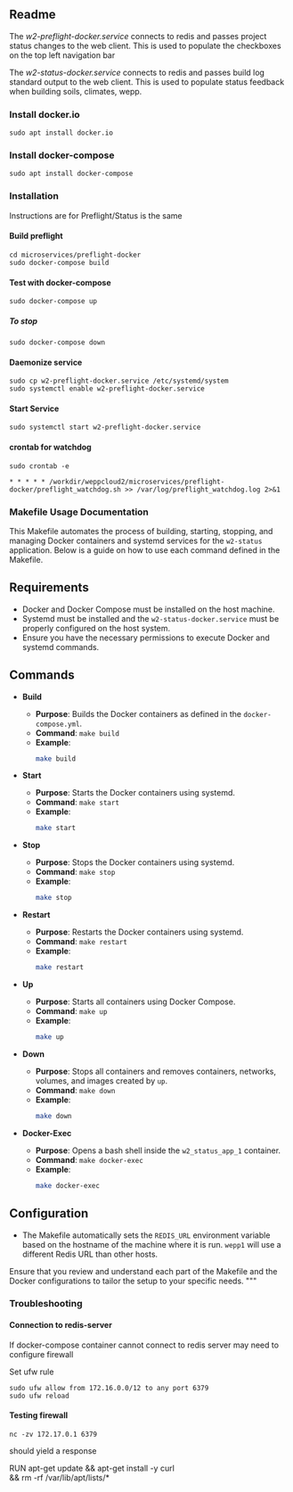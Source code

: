 ## Readme 

The *w2-preflight-docker.service* connects to redis and passes
project status changes to the web client. This is used to
populate the checkboxes on the top left navigation bar

The *w2-status-docker.service* connects to redis and passes
build log standard output to the web client. This is used to
populate status feedback when building soils, climates, wepp. 


### Install docker.io

```
sudo apt install docker.io
```

### Install docker-compose

```
sudo apt install docker-compose
```

### Installation

Instructions are for Preflight/Status is the same


#### Build preflight

```
cd microservices/preflight-docker
sudo docker-compose build
```


#### Test with docker-compose

```
sudo docker-compose up
```

##### To stop

```
sudo docker-compose down
```


#### Daemonize service

```
sudo cp w2-preflight-docker.service /etc/systemd/system
sudo systemctl enable w2-preflight-docker.service
```

#### Start Service

```
sudo systemctl start w2-preflight-docker.service
```

#### crontab for watchdog

```
sudo crontab -e
```

```
* * * * * /workdir/weppcloud2/microservices/preflight-docker/preflight_watchdog.sh >> /var/log/preflight_watchdog.log 2>&1
```


### Makefile Usage Documentation

This Makefile automates the process of building, starting, stopping, and managing Docker containers and systemd services for the `w2-status` application. Below is a guide on how to use each command defined in the Makefile.

## Requirements
- Docker and Docker Compose must be installed on the host machine.
- Systemd must be installed and the `w2-status-docker.service` must be properly configured on the host system.
- Ensure you have the necessary permissions to execute Docker and systemd commands.

## Commands

- **Build**
  - **Purpose**: Builds the Docker containers as defined in the `docker-compose.yml`.
  - **Command**: `make build`
  - **Example**:
    ```bash
    make build
    ```

- **Start**
  - **Purpose**: Starts the Docker containers using systemd.
  - **Command**: `make start`
  - **Example**:
    ```bash
    make start
    ```

- **Stop**
  - **Purpose**: Stops the Docker containers using systemd.
  - **Command**: `make stop`
  - **Example**:
    ```bash
    make stop
    ```

- **Restart**
  - **Purpose**: Restarts the Docker containers using systemd.
  - **Command**: `make restart`
  - **Example**:
    ```bash
    make restart
    ```

- **Up**
  - **Purpose**: Starts all containers using Docker Compose.
  - **Command**: `make up`
  - **Example**:
    ```bash
    make up
    ```

- **Down**
  - **Purpose**: Stops all containers and removes containers, networks, volumes, and images created by `up`.
  - **Command**: `make down`
  - **Example**:
    ```bash
    make down
    ```

- **Docker-Exec**
  - **Purpose**: Opens a bash shell inside the `w2_status_app_1` container.
  - **Command**: `make docker-exec`
  - **Example**:
    ```bash
    make docker-exec
    ```

## Configuration
- The Makefile automatically sets the `REDIS_URL` environment variable based on the hostname of the machine where it is run. `wepp1` will use a different Redis URL than other hosts.

Ensure that you review and understand each part of the Makefile and the Docker configurations to tailor the setup to your specific needs.
"""


### Troubleshooting


#### Connection to redis-server

If docker-compose container cannot connect to redis server may need to configure firewall

Set ufw rule

```
sudo ufw allow from 172.16.0.0/12 to any port 6379
sudo ufw reload
```

#### Testing firewall

```
nc -zv 172.17.0.1 6379                                 
```

should yield a response

RUN apt-get update && apt-get install -y curl \
    && rm -rf /var/lib/apt/lists/*
